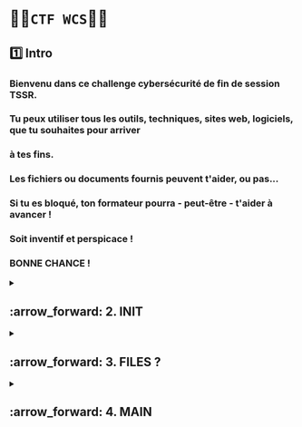 # 🏴‍☠️`CTF WCS`🏴‍☠️ 

## 1️⃣ Intro

### Bienvenu dans ce challenge cybersécurité de fin de session TSSR.
### Tu peux utiliser tous les outils, techniques, sites web, logiciels, que tu souhaites pour arriver
### à tes fins.
### Les fichiers ou documents fournis peuvent t'aider, ou pas...
### Si tu es bloqué, ton formateur pourra - peut-être - t'aider à avancer !
### Soit inventif et perspicace !
### BONNE CHANCE !


<details>
<summary>
<h2>
:arrow_forward: 2. INIT  
</h2>
</summary>


# ➡️ Ouvrir le Zip

### 1️⃣ Prise en main de [JtR](https://github.com/NALSED/Future-R-vision/blob/main/LINUX/app/password/john_the_ripper2.md)

### 2️⃣ Utilisation de [crunch](https://ns3edu.com/blog/a-detailed-guide-on-crunch-tool/) [crunch2](https://itintegrity.wordpress.com/2012/08/18/crunch-un-generateur-de-wordlist-simple-et-efficace/) pour généger une wordlist.

### Vérifier que crunch est installé et version
      crunch -h

### Editer le fichier de charset dans `/usr/share/crunch/charset.lst`

![image](https://github.com/user-attachments/assets/69eaf5fd-95d6-4355-b929-ea250f4ad418)

### On peux par la suite réutiliser ce charset dans la commandes crunch:

    crunch 8 8 -f /usr/share/crunch/charset.lst tssr -t Az@@@@@7 -o wordlist.lst

### `crunch` appel l'utilisation de crunch

### `8 8` Min et Max pour le MDP

### `-f /usr/share/crunch/charset.lst tssr` Appel le charset créer précédement

### `-t Az@@@@@7` spécifie que le MDP doit commencer par Az finir par 7 et les @ autres caractéres

### `-o wordlist.lst` redirige la sortie vers le fichier demandé


### 3️⃣ Utiliser le fichier wordlist.lst créer avec JtR / 

      zip2john chalengeTSSR.zip > haszip

### ` zip2john` appel l'extraction du hash d'un fichier zip

### `chalengeTSSR.zip ` extrait le hash de ce fichier

### `> haszip` dans ce fichier
      
      john --wordlist=/home/practoxx/Documents/wordlist.lst /home/practoxx/haszip

### `john` appel john à exécuter >>>

### `--wordlist=/home/practoxx/Documents/wordlist.lst` chemin vers la liste créer avec crunch

### `/home/practoxx/haszip` sur le fichier contenant le hash précédemement extrait. 



















</details>



<details>
<summary>
<h2>
:arrow_forward: 3. FILES ?  
</h2>
</summary>
blabla
</details>




<details>
<summary>
<h2>
:arrow_forward: 4. MAIN  
</h2>
</summary>
blabla
</details>











